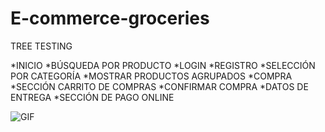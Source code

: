 # E-commerce-groceries

TREE TESTING

*INICIO
	*BÚSQUEDA POR PRODUCTO
	*LOGIN
	*REGISTRO
	*SELECCIÓN POR CATEGORÍA
		*MOSTRAR PRODUCTOS AGRUPADOS
	*COMPRA
		*SECCIÓN CARRITO DE COMPRAS
		*CONFIRMAR COMPRA
			*DATOS DE ENTREGA
			*SECCIÓN DE PAGO ONLINE


![GIF](https://user-images.githubusercontent.com/60928469/193910549-5382443d-e23d-42be-b473-14997dca9627.gif)
